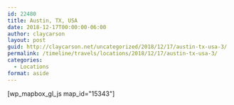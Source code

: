 ```yaml
---
id: 22480
title: Austin, TX, USA
date: 2018-12-17T00:00:00-06:00
author: claycarson
layout: post
guid: http://claycarson.net/uncategorized/2018/12/17/austin-tx-usa-3/
permalink: /timeline/travels/locations/2018/12/17/austin-tx-usa-3/
categories:
  - Locations
format: aside
---
```

<div class="media-details"></div>

[wp_mapbox_gl_js map_id="15343"]